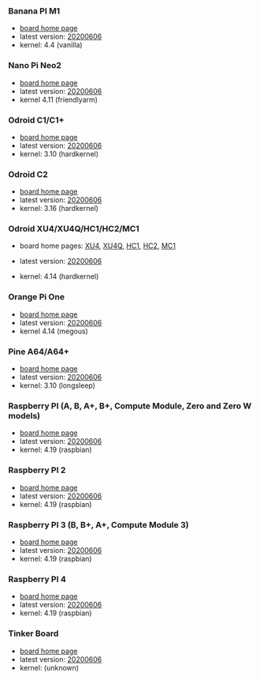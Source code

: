 ### Banana PI M1

* [board home page](https://www.banana-pi.org/en/banana-pi-sbcs/10.html)
* latest version: [20200606](https://github.com/ccrisan/motioneyeos/releases/download/20200606/motioneyeos-bananapim1-20200606.img.xz)
* kernel: 4.4 (vanilla)

### Nano Pi Neo2

 * [board home page](https://wiki.friendlyelec.com/wiki/index.php/NanoPi_NEO2)
 * latest version: [20200606](https://github.com/ccrisan/motioneyeos/releases/download/20200606/motioneyeos-nanopineo2-20200606.img.xz)
 * kernel 4.11 (friendlyarm)

### Odroid C1/C1+

* [board home page](https://www.hardkernel.com/shop/odroid-c1)
* latest version: [20200606](https://github.com/ccrisan/motioneyeos/releases/download/20200606/motioneyeos-odroidc1-20200606.img.xz)
* kernel: 3.10 (hardkernel)

### Odroid C2

* [board home page](https://www.hardkernel.com/shop/odroid-c2)
* latest version: [20200606](https://github.com/ccrisan/motioneyeos/releases/download/20200606/motioneyeos-odroidc2-20200606.img.xz)
* kernel: 3.16 (hardkernel)

### Odroid XU4/XU4Q/HC1/HC2/MC1

* board home pages:
  [XU4](https://www.hardkernel.com/shop/odroid-xu4-special-price),
  [XU4Q](https://www.hardkernel.com/shop/odroid-xu4q-special-price),
  [HC1](https://web.archive.org/web/20180823224437/https://www.hardkernel.com/main/products/prdt_info.php?g_code=G150229074080),
  [HC2](https://web.archive.org/web/20180609152620/http://www.hardkernel.com/main/products/prdt_info.php?g_code=G151505170472),
  [MC1](https://web.archive.org/web/20181028104325/http://www.hardkernel.com/main/products/prdt_info.php?g_code=G150152508314)

* latest version: [20200606](https://github.com/ccrisan/motioneyeos/releases/download/20200606/motioneyeos-odroidxu4-20200606.img.xz)
* kernel: 4.14 (hardkernel)

### Orange Pi One

 * [board home page](http://www.orangepi.org/html/hardWare/computerAndMicrocontrollers/details/Orange-Pi-One.html)
 * latest version: [20200606](https://github.com/ccrisan/motioneyeos/releases/download/20200606/motioneyeos-orangepione-20200606.img.xz)
 * kernel 4.14 (megous)

### Pine A64/A64+

* [board home page](https://www.pine64.org/)
* latest version: [20200606](https://github.com/ccrisan/motioneyeos/releases/download/20200606/motioneyeos-pine64-20200606.img.xz)
* kernel: 3.10 (longsleep)

### Raspberry PI (A, B, A+, B+, Compute Module, Zero and Zero W models)

* [board home page](http://www.raspberrypi.org)
* latest version: [20200606](https://github.com/ccrisan/motioneyeos/releases/download/20200606/motioneyeos-raspberrypi-20200606.img.xz)
* kernel: 4.19 (raspbian)

### Raspberry PI 2

* [board home page](http://www.raspberrypi.org)
* latest version: [20200606](https://github.com/ccrisan/motioneyeos/releases/download/20200606/motioneyeos-raspberrypi2-20200606.img.xz)
* kernel: 4.19 (raspbian)

### Raspberry PI 3 (B, B+, A+, Compute Module 3)

* [board home page](http://www.raspberrypi.org)
* latest version: [20200606](https://github.com/ccrisan/motioneyeos/releases/download/20200606/motioneyeos-raspberrypi3-20200606.img.xz)
* kernel: 4.19 (raspbian)

### Raspberry PI 4

* [board home page](http://www.raspberrypi.org)
* latest version: [20200606](https://github.com/ccrisan/motioneyeos/releases/download/20200606/motioneyeos-raspberrypi4-20200606.img.xz)
* kernel: 4.19 (raspbian)

### Tinker Board

* [board home page](https://www.asus.com/us/Single-Board-Computer/Tinker-Board/)
* latest version: [20200606](https://github.com/ccrisan/motioneyeos/releases/download/20200606/motioneyeos-tinkerboard-20200606.img.xz)
* kernel: (unknown)
